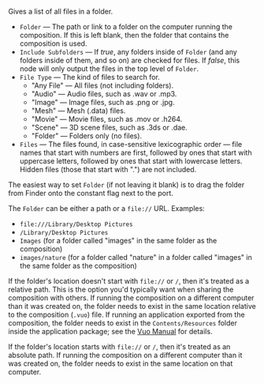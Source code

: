 Gives a list of all files in a folder.

   - `Folder` — The path or link to a folder on the computer running the composition. If this is left blank, then the folder that contains the composition is used.
   - `Include Subfolders` — If *true*, any folders inside of `Folder` (and any folders inside of them, and so on) are checked for files. If *false*, this node will only output the files in the top level of `Folder`.
   - `File Type` — The kind of files to search for. 
      - "Any File" — All files (not including folders).
      - "Audio" — Audio files, such as .wav or .mp3.
      - "Image" — Image files, such as .png or .jpg.
      - "Mesh" — Mesh (.data) files.
      - "Movie" — Movie files, such as .mov or .h264.
      - "Scene" — 3D scene files, such as .3ds or .dae.
      - "Folder" — Folders only (no files).
   - `Files` — The files found, in case-sensitive lexicographic order — file names that start with numbers are first, followed by ones that start with uppercase letters, followed by ones that start with lowercase letters. Hidden files (those that start with ".") are not included.

The easiest way to set `Folder` (if not leaving it blank) is to drag the folder from Finder onto the constant flag next to the port.

The `Folder` can be either a path or a `file://` URL. Examples: 

   - `file:///Library/Desktop Pictures`
   - `/Library/Desktop Pictures`
   - `Images` (for a folder called "images" in the same folder as the composition)
   - `images/nature` (for a folder called "nature" in a folder called "images" in the same folder as the composition)

If the folder's location doesn't start with `file://` or `/`, then it's treated as a relative path. This is the option you'd typically want when sharing the composition with others. If running the composition on a different computer than it was created on, the folder needs to exist in the same location relative to the composition (`.vuo`) file. If running an application exported from the composition, the folder needs to exist in the `Contents/Resources` folder inside the application package; see the [Vuo Manual](http://vuo.org/manual.pdf) for details. 

If the folder's location starts with `file://` or `/`, then it's treated as an absolute path. If running the composition on a different computer than it was created on, the folder needs to exist in the same location on that computer.
